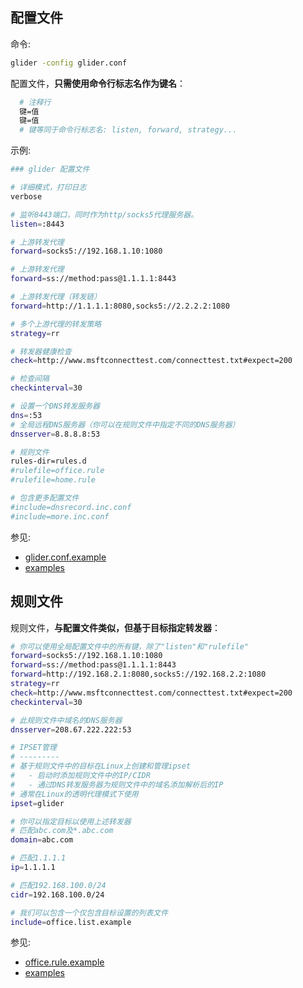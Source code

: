 ## 配置文件
命令:
```bash
glider -config glider.conf
```
配置文件，**只需使用命令行标志名作为键名**：
```bash
  # 注释行
  键=值
  键=值
  # 键等同于命令行标志名: listen, forward, strategy...
```

示例:
```bash
### glider 配置文件

# 详细模式，打印日志
verbose

# 监听8443端口，同时作为http/socks5代理服务器。
listen=:8443

# 上游转发代理
forward=socks5://192.168.1.10:1080

# 上游转发代理
forward=ss://method:pass@1.1.1.1:8443

# 上游转发代理（转发链）
forward=http://1.1.1.1:8080,socks5://2.2.2.2:1080

# 多个上游代理的转发策略
strategy=rr

# 转发器健康检查
check=http://www.msftconnecttest.com/connecttest.txt#expect=200

# 检查间隔
checkinterval=30

# 设置一个DNS转发服务器
dns=:53
# 全局远程DNS服务器（你可以在规则文件中指定不同的DNS服务器）
dnsserver=8.8.8.8:53

# 规则文件
rules-dir=rules.d
#rulefile=office.rule
#rulefile=home.rule

# 包含更多配置文件
#include=dnsrecord.inc.conf
#include=more.inc.conf
```

参见:
- [glider.conf.example](glider.conf.example)
- [examples](examples)

## 规则文件
规则文件，**与配置文件类似，但基于目标指定转发器**：
```bash
# 你可以使用全局配置文件中的所有键，除了"listen"和"rulefile"
forward=socks5://192.168.1.10:1080
forward=ss://method:pass@1.1.1.1:8443
forward=http://192.168.2.1:8080,socks5://192.168.2.2:1080
strategy=rr
check=http://www.msftconnecttest.com/connecttest.txt#expect=200
checkinterval=30

# 此规则文件中域名的DNS服务器
dnsserver=208.67.222.222:53

# IPSET管理
# ---------
# 基于规则文件中的目标在Linux上创建和管理ipset
#   - 启动时添加规则文件中的IP/CIDR
#   - 通过DNS转发服务器为规则文件中的域名添加解析后的IP
# 通常在Linux的透明代理模式下使用
ipset=glider

# 你可以指定目标以使用上述转发器
# 匹配abc.com及*.abc.com
domain=abc.com

# 匹配1.1.1.1
ip=1.1.1.1

# 匹配192.168.100.0/24
cidr=192.168.100.0/24

# 我们可以包含一个仅包含目标设置的列表文件
include=office.list.example
```

参见:
- [office.rule.example](rules.d/office.rule.example)
- [examples](examples)
